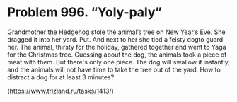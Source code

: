 # Problem 996. “Yoly-paly”

Grandmother the Hedgehog stole the animal’s tree on New Year’s Eve. She dragged it into her yard. Put. And next to her she tied a feisty dog ​​to guard her. The animal, thirsty for the holiday, gathered together and went to Yaga for the Christmas tree. Guessing about the dog, the animals took a piece of meat with them. But there's only one piece. The dog will swallow it instantly, and the animals will not have time to take the tree out of the yard. How to distract a dog for at least 3 minutes?

(https://www.trizland.ru/tasks/1413/)